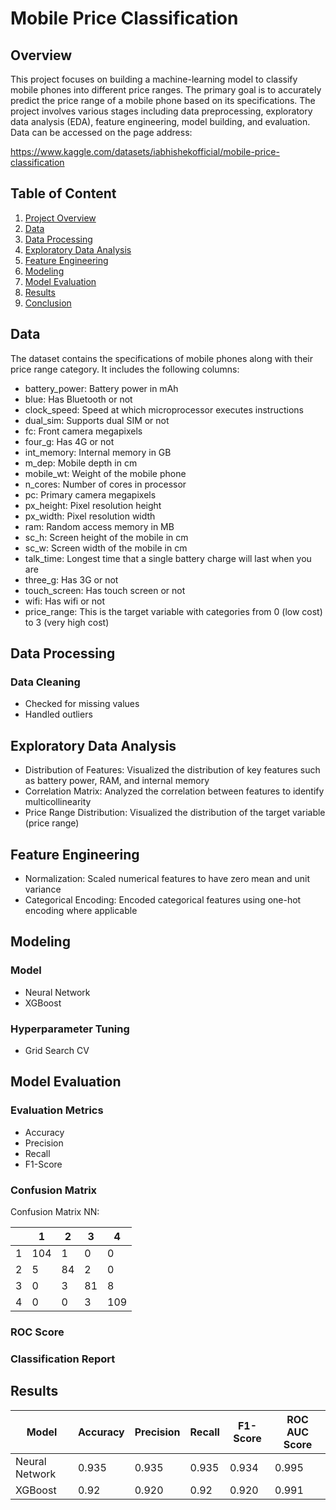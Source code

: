 # Mobile Price Classification
## Overview
This project focuses on building a machine-learning model to classify mobile phones into different price ranges. The primary goal is to accurately predict the price range of a mobile phone based on its specifications. The project involves various stages including data preprocessing, exploratory data analysis (EDA), feature engineering, model building, and evaluation. Data can be accessed on the page address:

https://www.kaggle.com/datasets/iabhishekofficial/mobile-price-classification

## Table of Content
1. [Project Overview](#overview)
2. [Data](#data)
3. [Data Processing](#data-processing)
4. [Exploratory Data Analysis](#exploratory-data-analysis)
5. [Feature Engineering](#feature-engineering)
6. [Modeling](#modeling)
7. [Model Evaluation](#model-evaluation)
8. [Results](#results)
9. [Conclusion](#conclusion)

## Data
The dataset contains the specifications of mobile phones along with their price range category. It includes the following columns:
- battery_power: Battery power in mAh
- blue: Has Bluetooth or not
- clock_speed: Speed at which microprocessor executes instructions
- dual_sim: Supports dual SIM or not
- fc: Front camera megapixels
- four_g: Has 4G or not
- int_memory: Internal memory in GB
- m_dep: Mobile depth in cm
- mobile_wt: Weight of the mobile phone
- n_cores: Number of cores in processor
- pc: Primary camera megapixels
- px_height: Pixel resolution height
- px_width: Pixel resolution width
- ram: Random access memory in MB
- sc_h: Screen height of the mobile in cm
- sc_w: Screen width of the mobile in cm
- talk_time: Longest time that a single battery charge will last when you are
- three_g: Has 3G or not
- touch_screen: Has touch screen or not
- wifi: Has wifi or not
- price_range: This is the target variable with categories from 0 (low cost) to 3 (very high cost)

## Data Processing
### Data Cleaning
- Checked for missing values
- Handled outliers

## Exploratory Data Analysis
- Distribution of Features: Visualized the distribution of key features such as battery power, RAM, and internal memory
- Correlation Matrix: Analyzed the correlation between features to identify multicollinearity
- Price Range Distribution: Visualized the distribution of the target variable (price range)

## Feature Engineering
- Normalization: Scaled numerical features to have zero mean and unit variance
- Categorical Encoding: Encoded categorical features using one-hot encoding where applicable

## Modeling
### Model
- Neural Network
- XGBoost
### Hyperparameter Tuning
- Grid Search CV

## Model Evaluation
### Evaluation Metrics
- Accuracy
- Precision
- Recall
- F1-Score
### Confusion Matrix
Confusion Matrix NN:

|   | 1 | 2 | 3 | 4 |
|---|---|---|---|---|
| 1 |104| 1 | 0 | 0 |
| 2 | 5 | 84 | 2 | 0 |
| 3 | 0 | 3 | 81 | 8 |
| 4 | 0 | 0 | 3 | 109 |

 
### ROC Score
### Classification Report

## Results
| Model                        | Accuracy | Precision | Recall  | F1-Score | ROC AUC Score |
|------------------------------|----------|-----------|---------|----------|---------------|
| Neural Network | 0.935   | 0.935     | 0.935   | 0.934    | 0.995         |
| XGBoost      | 0.92    | 0.920     | 0.92   | 0.920    | 0.991         |
